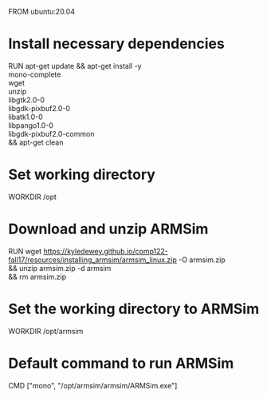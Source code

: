 FROM ubuntu:20.04

# Install necessary dependencies

RUN apt-get update && apt-get install -y \
 mono-complete \
 wget \
 unzip \
 libgtk2.0-0 \
 libgdk-pixbuf2.0-0 \
 libatk1.0-0 \
 libpango1.0-0 \
 libgdk-pixbuf2.0-common \
 && apt-get clean

# Set working directory

WORKDIR /opt

# Download and unzip ARMSim

RUN wget https://kyledewey.github.io/comp122-fall17/resources/installing_armsim/armsim_linux.zip -O armsim.zip \
 && unzip armsim.zip -d armsim \
 && rm armsim.zip

# Set the working directory to ARMSim

WORKDIR /opt/armsim

# Default command to run ARMSim

CMD ["mono", "/opt/armsim/armsim/ARMSim.exe"]
